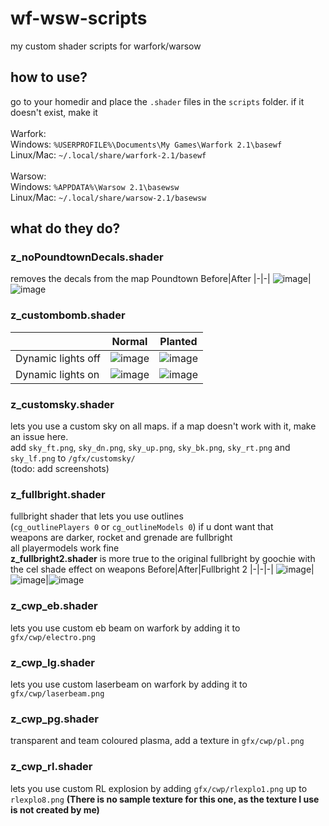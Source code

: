 # wf-wsw-scripts
my custom shader scripts for warfork/warsow

## how to use?
go to your homedir and place the `.shader` files in the `scripts` folder. if it doesn't exist, make it<br /><br />
Warfork:  
Windows: `%USERPROFILE%\Documents\My Games\Warfork 2.1\basewf`  
Linux/Mac: `~/.local/share/warfork-2.1/basewf`<br /><br />
Warsow:  
Windows: `%APPDATA%\Warsow 2.1\basewsw`  
Linux/Mac: `~/.local/share/warsow-2.1/basewsw`  


## what do they do?
### z_noPoundtownDecals.shader 
removes the decals from the map Poundtown
Before|After
|-|-|
![image](https://github.com/user-attachments/assets/fd315f91-08b4-41f7-a31a-b484e1047ac0)|![image](https://github.com/user-attachments/assets/9a0ebae0-2152-47ce-a37e-85566dabded0)

### z_custombomb.shader
| |Normal|Planted|
|-|-|-|
|Dynamic lights off|![image](https://github.com/user-attachments/assets/51305f7f-5585-44e1-8e4f-43e501534043)|![image](https://github.com/user-attachments/assets/edcf7c31-b19e-4125-bfb7-6c1d687c7bd9)|
|Dynamic lights on |![image](https://github.com/user-attachments/assets/c4d6c956-1ec9-4d59-98ef-7a3104ab2f4c)|![image](https://github.com/user-attachments/assets/2f929e9b-6ad9-4190-9491-2cb622dcf895)|

### z_customsky.shader
lets you use a custom sky on all maps. if a map doesn't work with it, make an issue here.  
add `sky_ft.png`, `sky_dn.png`, `sky_up.png`, `sky_bk.png`, `sky_rt.png` and `sky_lf.png` to `/gfx/customsky/`  
(todo: add screenshots)

### z_fullbright.shader
fullbright shader that lets you use outlines  
(`cg_outlinePlayers 0` or `cg_outlineModels 0`) if u dont want that  
weapons are darker, rocket and grenade are fullbright  
all playermodels work fine  
__z_fullbright2.shader__ is more true to the original fullbright by goochie with the cel shade effect on weapons
Before|After|Fullbright 2
|-|-|-|
![image](https://github.com/user-attachments/assets/4beb38ab-8547-4be7-84c6-cd7013da9ec0)|![image](https://github.com/user-attachments/assets/24beae1f-fd76-4ba2-892f-f6113d2ed85b)|![image](https://github.com/user-attachments/assets/0b97c533-4dde-4ef0-94f9-13323ee2fb6e)

### z_cwp_eb.shader
lets you use custom eb beam on warfork by adding it to `gfx/cwp/electro.png`

### z_cwp_lg.shader
lets you use custom laserbeam on warfork by adding it to `gfx/cwp/laserbeam.png`

### z_cwp_pg.shader
transparent and team coloured plasma, add a texture in `gfx/cwp/pl.png`

### z_cwp_rl.shader
lets you use custom RL explosion by adding `gfx/cwp/rlexplo1.png` up to `rlexplo8.png` **(There is no sample texture for this one, as the texture I use is not created by me)**
